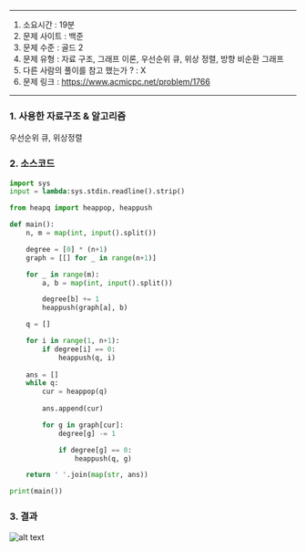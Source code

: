 
---

1. 소요시간 : 19분
2. 문제 사이트 : 백준
3. 문제 수준 : 골드 2
4. 문제 유형 : 자료 구조, 그래프 이론, 우선순위 큐, 위상 정렬, 방향 비순환 그래프
5. 다른 사람의 풀이를 참고 했는가 ? : X
6. 문제 링크 : https://www.acmicpc.net/problem/1766

---

### 1. 사용한 자료구조 & 알고리즘
우선순위 큐, 위상정렬

### 2. 소스코드
```python
import sys
input = lambda:sys.stdin.readline().strip()

from heapq import heappop, heappush

def main():
    n, m = map(int, input().split())

    degree = [0] * (n+1)
    graph = [[] for _ in range(n+1)]

    for _ in range(m):
        a, b = map(int, input().split())

        degree[b] += 1
        heappush(graph[a], b)

    q = []

    for i in range(1, n+1):
        if degree[i] == 0:
            heappush(q, i)
    
    ans = []
    while q:
        cur = heappop(q)
        
        ans.append(cur)

        for g in graph[cur]:
            degree[g] -= 1

            if degree[g] == 0:
                heappush(q, g)

    return ' '.join(map(str, ans))

print(main())
```
### 3. 결과
![alt text](image.png)
